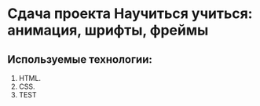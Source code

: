 # Сдача проекта Научиться учиться: анимация, шрифты, фреймы
## Используемые технологии:
1. HTML.
2. CSS.
3. TEST
